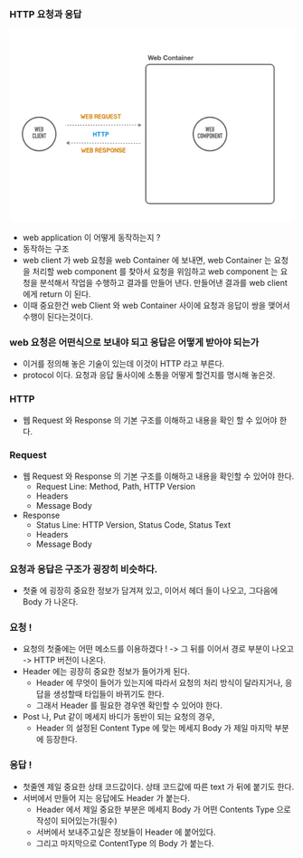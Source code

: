 ### HTTP 요청과 응답

![](../images/reqAndResContainer.png)
- web application 이 어떻게 동작하는지 ?
- 동작하는 구조
- web client 가 web 요청을 web Container 에 보내면, 
web Container 는 요청을 처리할 web component 를 찾아서 요청을 위임하고
web component 는 요청을 분석해서 작업을 수행하고 결과를 만들어 낸다.
만들어낸 결과를 web client 에게 return 이 된다.
- 이때 중요한건 web Client 와 web Container 사이에 요청과 응답이 쌍을 맺어서 수행이 된다는것이다.

### web 요청은 어떤식으로 보내야 되고 응답은 어떻게 받아야 되는가 
- 이거를 정의해 놓은 기술이 있는데 이것이 HTTP 라고 부른다.
- protocol 이다. 요청과 응답 둘사이에 소통을 어떻게 할건지를 명시해 놓은것.

### HTTP 
- 웹 Request 와 Response 의 기본 구조를 이해하고 내용을 확인 할 수 있어야 한다.

### Request 
- 웹 Request 와 Response 의 기본 구조를 이해하고 내용을 확인할 수 있어야 한다.
  - Request Line: Method, Path, HTTP Version
  - Headers
  - Message Body
- Response
  - Status Line: HTTP Version, Status Code, Status Text
  - Headers
  - Message Body

### 요청과 응답은 구조가 굉장히 비슷하다.
- 첫줄 에 굉장히 중요한 정보가 담겨져 있고, 이어서 헤더 들이 나오고, 그다음에 Body 가 나온다.

### 요청 !
- 요청의 첫줄에는 어떤 메소드를 이용하겠다 ! -> 그 뒤를 이어서 경로 부분이 나오고 -> HTTP 버전이 나온다.
- Header 에는 굉장히 중요한 정보가 들어가게 된다.
  - Header 에 무엇이 들어가 있는지에 따라서 요청의 처리 방식이 달라지거나, 응답을 생성할때 타입들이 바뀌기도 한다.
  - 그래서 Header 를 필요한 경우엔 확인할 수 있어야 한다.
- Post 나, Put 같이 메세지 바디가 동반이 되는 요청의 경우,
  - Header 의 설정된 Content Type 에 맞는 메세지 Body 가 제일 마지막 부분에 등장한다.

### 응답 ! 
- 첫줄엔 제일 중요한 상태 코드값이다. 상태 코드값에 따른 text 가 뒤에 붙기도 한다.
- 서버에서 만들어 지는 응답에도 Header 가 붙는다.
  - Header 에서 제일 중요한 부분은 메세지 Body 가 어떤 Contents Type 으로 작성이 되어있는가(필수)
  - 서버에서 보내주고싶은 정보들이 Header 에 붙어있다.
  - 그리고 마지막으로 ContentType 의 Body 가 붙는다.
  
